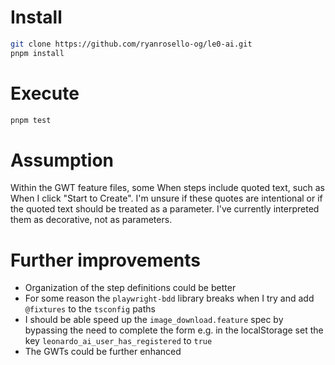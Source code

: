 # Install

```bash
git clone https://github.com/ryanrosello-og/le0-ai.git
pnpm install
```

# Execute

```bash
pnpm test
```

# Assumption

Within the GWT feature files, some When steps include quoted text, such as When I click "Start to Create".  I'm unsure if these quotes are intentional or if the quoted text should be treated as a parameter. I've currently interpreted them as decorative, not as parameters.

# Further improvements

- Organization of the step definitions could be better
- For some reason the `playwright-bdd` library breaks when I try and add `@fixtures` to the `tsconfig` paths
- I should be able speed up the `image_download.feature` spec by bypassing the need to complete the form e.g. in the localStorage set the key `leonardo_ai_user_has_registered` to `true`
- The GWTs could be further enhanced
